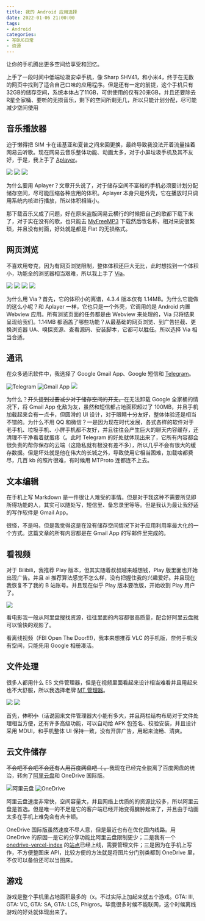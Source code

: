 ```yaml
---
title: 我的 Android 应用选择
date: 2022-01-06 21:00:00
tags:
- Android
categories:
- 写BUG日常
- 资源
---
```

让你的手机腾出更多空间给享受和回忆。
<!--more-->

上手了一段时间中低端垃圾安卓手机，像 Sharp SHV41，和小米4，终于在无数的网页中找到了适合自己口味的应用程序。但是还有一定的前提，这个手机只有32GB的储存空间，系统本体占了11GB，可供使用的仅有20来GB，并且还要除去R星全家桶、要听的无损音乐，剩下的空间所剩无几，所以只能计划分配，尽可能减少空间使用

## 音乐播放器

迫于懒得把 SIM 卡在诺基亚和夏普之间来回更换，最终导致我没法开着流量挂着网易云听歌。现在网易云音乐整体功能、动画太多，对于小屏垃圾手机及其不友好，于是，我上手了 [Aplayer](https://github.com/rRemix/APlayer)。

<div class="justified-gallery">
  
![](https://od.nofated.win/api?path=/Blog%20Pictures/My_Android_APPS_Choices/01.png&raw=true)
![](https://od.nofated.win/api?path=/Blog%20Pictures/My_Android_APPS_Choices/02.png&raw=true)
![](https://od.nofated.win/api?path=/Blog%20Pictures/My_Android_APPS_Choices/03.png&raw=true)

</div>

为什么要用 Aplayer？文章开头说了，对于储存空间不富裕的手机必须要计划分配储存空间，尽可能压缩各种应用的体积。Aplayer 本身只是外壳，它在播放时只调用系统内核进行播放，所以体积相当小。

那下载音乐又成了问题，好在原来盗版网易云横行的时候把自己的歌都下载下来了，对于实在没有的歌，也只能去 [MyFreeMP3](http://tool.liumingye.cn/music/?page=searchPage) 下载然后改名称，相对来说很繁琐，并且没有封面，好处就是都是 Flat 的无损格式。

## 网页浏览

不喜欢用夸克，因为有网页浏览限制，整体体积还巨大无比，此时想找到一个体积小，功能全的浏览器相当艰难，所以我上手了 [Via](https://viayoo.com/zh-cn/)。

<div class="justified-gallery">

![](https://od.nofated.win/api?path=/Blog%20Pictures/My_Android_APPS_Choices/04.png&raw=true)
![](https://od.nofated.win/api?path=/Blog%20Pictures/My_Android_APPS_Choices/04.png&raw=true)
![](https://od.nofated.win/api?path=/Blog%20Pictures/My_Android_APPS_Choices/05.png&raw=true)
![](https://od.nofated.win/api?path=/Blog%20Pictures/My_Android_APPS_Choices/06.png&raw=true)

</div>

为什么用 Via？首先，它的体积小的离谱，4.3.4 版本仅有 1.14MB。为什么它能做的这么小呢？和 Aplayer 一样，它也只是一个外壳，它调用的是 Android 内置 Webview 应用。所有浏览页面的任务都是由 Webview 来处理的，Via 只将结果呈现给我们。1.14MB 都涵盖了哪些功能？从最基础的网页浏览、到广告拦截、更换浏览器 UA、嗅探资源、查看源码、安装脚本，它都可以胜任。所以选择 Via 相当合适。

## 通讯

在众多通讯软件中，我选择了 Google  Gmail App、Google 短信和 [Telegram](https://telegram.org/)。

<div class="justified-gallery">

![Telegram](https://od.nofated.win/api?path=/Blog%20Pictures/My_Android_APPS_Choices/09.png&raw=true)
![Gmail App](https://od.nofated.win/api?path=/Blog%20Pictures/My_Android_APPS_Choices/10.png&raw=true)
![](https://od.nofated.win/api?path=/Blog%20Pictures/My_Android_APPS_Choices/11.png&raw=true)

</div>

为什么？~~开头提到过要减少对于储存空间的开支。~~在无法卸载 Google 全家桶的情况下，将 Gmail App 化敌为友，虽然和短信都占地面积超过了 100MB，并且手机加载起来会有一点卡，但圆滑的 UI 设计，对于眼睛十分友好，整体体验还是相当不错的。为什么不用 QQ 和微信？一是因为现在时代发展，各式各样的软件对于老手机、垃圾手机、小屏手机都不友好，并且往往会产生巨大的聊天内容缓存，还清理不干净看着就蛋疼（。此时 Telegram 的好处就体现出来了，它所有内容都会很负责的帮你保存的云端（这隐私就有根没有差不多），所以几乎不会有很大的缓存数据。但是坏处就是他在伟大的长城之外，导致使用它相当困难，加载啥都费尽，几百 kb 的照片很难，有时候用 MTProto 连都连不上去。

## 文本编辑

在手机上写 Markdown 是一件很让人难受的事情。但是对于我这种不需要所见即所得功能的人，其实可以随处写，短信里、备忘录里等等。但是我认为最让我舒适的写作软件是 Gmail App。

很怪，不是吗，但是我觉得这是在没有储存空间情况下对于应用利用率最大化的一个方式。这篇文章的所有内容都是在 Gmail App 的写邮件里完成的。

## 看视频

对于 Bilibili，我推荐 Play 版本，但其实随着叔叔越来越想钱，Play 版里面也开始出现广告。并且 ai 推荐算法感觉不怎么样，没有把握住我的兴趣爱好。并且现在我恢复不了我的 B 站账号。并且现在似乎 Play 版本要改版，开始收割 Play 用户了。

<div class="justified-gallery">

![](https://od.nofated.win/api?path=/Blog%20Pictures/My_Android_APPS_Choices/12.png&raw=true)

</div>

看电影我一般从阿里盘搜找资源，往往里面的内容都很高质量，配合好阿里云盘就可以愉快的观影了。

看离线视频（FBI Open The Door!!!)，我本来想推荐 VLC 的手机版，奈何手机没有空间，只能先用 Google 相册凑活。

## 文件处理

很多人都用什么 ES 文件管理器，但是在视频里面看起来设计相当难看并且用起来也不大舒服，所以我选择老牌 [MT 管理器](https://d.binmt.cc)。

<div class="justified-gallery">

![](https://od.nofated.win/api?path=/Blog%20Pictures/My_Android_APPS_Choices/13.png&raw=true)
![](https://od.nofated.win/api?path=/Blog%20Pictures/My_Android_APPS_Choices/14.png&raw=true)

</div>
  
首先，~~体积小~~（话说回来文件管理器大小能有多大，并且两栏结构布局对于文件处理相当方便，还有许多高级功能，可以自动给 APK 包签名、校验安装，并且设计采用 MDUI，和手机整体 UI 保持一致，没有开屏广告，用起来流畅、清爽。

## 云文件储存

~~不会吧不会吧不会还有人用百度网盘吧（ 。~~我现在已经完全脱离了百度网盘的统治，转向了[阿里云盘](https://aliyundrive.com)和 OneDrive 国际版。

<div class="justified-gallery">

![阿里云盘](https://od.nofated.win/api?path=/Blog%20Pictures/My_Android_APPS_Choices/15.png&raw=true)
![OneDrive](https://od.nofated.win/api?path=/Blog%20Pictures/My_Android_APPS_Choices/16.png&raw=true)

</div>

阿里云盘速度非常快，空间容量大，并且网络上优质的的资源比较多，所以阿里云盘是首选。但是唯一的不足是它的客户端已经开始变得臃肿起来了，并且由于动画太多在手机上难免会有点卡顿。

OneDrive 国际版虽然速度不尽人意，但是最近也有在优化国内线路。用 OneDrive 的原因一是它的分享功能比阿里云盘限制更少；二是我有一个 [onedrive-vercel-index](https://github.com/spencerwooo/onedrive-vercel-index/discussions) 的[站点](https://od.nofated.win)已经上线，需要管理文件；三是因为在手机上写作，不方便整图床 API，比较方便的方法就是将图片分门别类都到 OneDrive 里，不仅可以备份还可以当图床。

## 游戏

游戏是整个手机里占地面积最多的（x。不过实际上加起来就五个游戏。GTA: III, GTA: VC, GTA: SA, GTA: LCS, Phigros。毕竟很多时候不能联网，这个时候离线游戏的好处就体现出来了。
